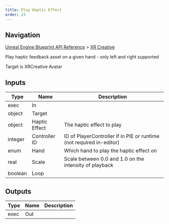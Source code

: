 ```yaml
---
title: Play Haptic Effect
order: 23
---
```

## Navigation

[Unreal Engine Blueprint API Reference](https://dev.epicgames.com/documentation/en-us/unreal-engine/BlueprintAPI) > [XR Creative](https://dev.epicgames.com/documentation/en-us/unreal-engine/BlueprintAPI/XRCreative)

Play haptic feedback asset on a given hand - only left and right supported

Target is XRCreative Avatar

## Inputs

| Type | Name | Description |
| --- | --- | --- |
| exec | In |  |
| object | Target |  |
| object | Haptic Effect | The haptic effect to play |
| integer | Controller ID | ID of PlayerController if in PIE or runtime (not required in-editor) |
| enum | Hand | Which hand to play the haptic effect on |
| real | Scale | Scale between 0.0 and 1.0 on the intensity of playback |
| boolean | Loop |  |

## Outputs

| Type | Name | Description |
| --- | --- | --- |
| exec | Out |  |

